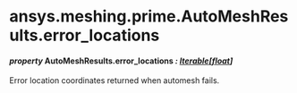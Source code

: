 <a id="ansys-meshing-prime-automeshresults-error-locations"></a>

# ansys.meshing.prime.AutoMeshResults.error_locations

<a id="ansys.meshing.prime.AutoMeshResults.error_locations"></a>

#### *property* AutoMeshResults.error_locations *: [Iterable](https://docs.python.org/3.11/library/typing.html#typing.Iterable)[[float](https://docs.python.org/3.11/library/functions.html#float)]*

Error location coordinates returned when automesh fails.

<!-- !! processed by numpydoc !! -->
